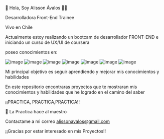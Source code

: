  👋 Hola, Soy Alisson Ávalos   👩‍🦰

 Desarrolladora Front-End Trainee
 
 Vivo en Chile
 
 Actualmente estoy realizando un bootcam de desarrollador FRONT-END   e iniciando  un curso de UX/UI de coursera 
 
 poseo conocimientos en:
 
 ![image](https://github.com/alissonAM00/alissonAM00/assets/159160759/0faebce3-60f4-4350-bcf4-93a6c5120887) ![image](https://github.com/alissonAM00/alissonAM00/assets/159160759/8b01f99d-c56f-4d79-93b4-3d44e685ec5a) ![image](https://github.com/alissonAM00/alissonAM00/assets/159160759/42a61ed0-bcdf-4c8e-8c81-361be1c0d346) ![image](https://github.com/alissonAM00/alissonAM00/assets/159160759/a973b646-7a8a-494a-a2ae-83aef6512ec2) ![image](https://github.com/alissonAM00/alissonAM00/assets/159160759/3ff49989-1db9-4a2c-bb7d-7af856b235fb) ![image](https://github.com/alissonAM00/alissonAM00/assets/159160759/54ecc14f-d842-4b33-bd8e-f9bc6c98dd33) ![image](https://github.com/alissonAM00/alissonAM00/assets/159160759/5aaaa2ea-33ab-449c-83d2-a4c5c78ba161)

 Mi principal objetivo es seguir aprendiendo  y mejorar mis conocimientos  y  habilidades 
 


En este repositorio encontraras proyectos  que te mostraran mis conocimientos y habilidades que he logrado en el camino del saber 

 ¡¡PRACTICA, PRACTICA,PRACTICA!!


 🫵 La Practica hace al maestro

 

 Contactame  a mi correo alissonavalos@gmail.com

 ¡¡Gracias por  estar interesado en mis Proyectos!!

 
 
 
 
 



 







 



<!---
alissonAM00/alissonAM00 is a ✨ special ✨ repository because its `README.md` (this file) appears on your GitHub profile.
You can click the Preview link to take a look at your changes.
--->
